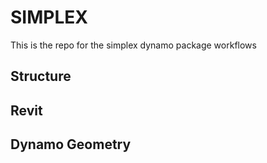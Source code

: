 # SIMPLEX
This is the repo for the simplex dynamo package workflows
## Structure
## Revit
## Dynamo Geometry
